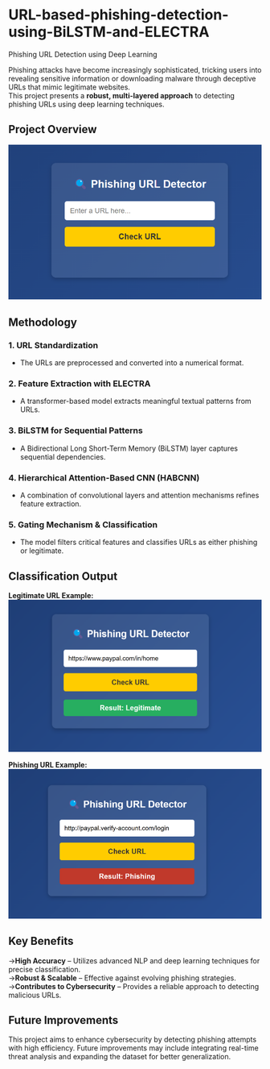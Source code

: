 # URL-based-phishing-detection-using-BiLSTM-and-ELECTRA
Phishing URL Detection using Deep Learning

Phishing attacks have become increasingly sophisticated, tricking users into revealing sensitive information or downloading malware through deceptive URLs that mimic legitimate websites.  
This project presents a **robust, multi-layered approach** to detecting phishing URLs using deep learning techniques.  

## **Project Overview**  
![Front Page](https://github.com/Tripti2103/URL-based-phishing-detection-using-BiLSTM-and-ELECTRA/blob/main/Front%20Page.png?raw=true)  

## **Methodology**  
### **1. URL Standardization**  
- The URLs are preprocessed and converted into a numerical format.  

### **2. Feature Extraction with ELECTRA**  
- A transformer-based model extracts meaningful textual patterns from URLs.  

### **3. BiLSTM for Sequential Patterns**  
- A Bidirectional Long Short-Term Memory (BiLSTM) layer captures sequential dependencies.  

### **4. Hierarchical Attention-Based CNN (HABCNN)**  
- A combination of convolutional layers and attention mechanisms refines feature extraction.  

### **5. Gating Mechanism & Classification**  
- The model filters critical features and classifies URLs as either phishing or legitimate.  

## **Classification Output**  
**Legitimate URL Example:**  
![Legitimate URL](https://github.com/Tripti2103/URL-based-phishing-detection-using-BiLSTM-and-ELECTRA/blob/main/legitimate.png?raw=true)  

**Phishing URL Example:**  
![Phishing URL](https://github.com/Tripti2103/URL-based-phishing-detection-using-BiLSTM-and-ELECTRA/blob/main/phishing.png?raw=true)  

## **Key Benefits**  
  ->**High Accuracy** – Utilizes advanced NLP and deep learning techniques for precise classification.  
  ->**Robust & Scalable** – Effective against evolving phishing strategies.  
  ->**Contributes to Cybersecurity** – Provides a reliable approach to detecting malicious URLs.  

## **Future Improvements**  
This project aims to enhance cybersecurity by detecting phishing attempts with high efficiency. Future improvements may include integrating real-time threat analysis and expanding the dataset for better generalization.  
